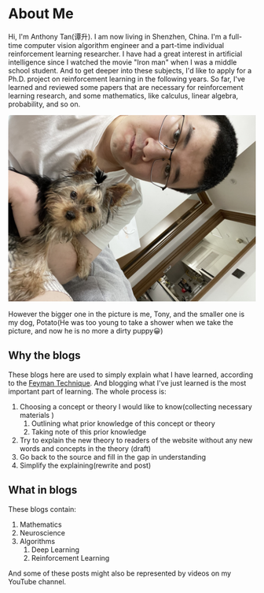 # About Me

Hi, I'm Anthony Tan(谭升). I am now living in Shenzhen, China. I'm a full-time computer vision algorithm engineer and a part-time individual reinforcement learning researcher. I have had a great interest in artificial intelligence since I watched the movie "Iron man" when I was a middle school student. And to get deeper into these subjects, I'd like to apply for a Ph.D. project on reinforcement learning in the following years. So far, I've learned and reviewed some papers that are necessary for reinforcement learning research, and some mathematics, like calculus, linear algebra, probability, and so on.



![](https://raw.githubusercontent.com/Tony-Tan/picgo_images_bed/master/2022_04_23_12_About_me)



However the bigger one in the picture is me, Tony, and the smaller one is my dog, Potato(He was too young to take a shower when we take the picture, and now he is no more a dirty puppy😀)

## Why the blogs

These blogs here are used to simply explain what I have learned, according to the [Feyman Technique](https://en.wikipedia.org/wiki/Feynman_Technique). And blogging what I've just learned is the most important part of learning. The whole process is:

1. Choosing a concept or theory I would like to know(collecting necessary materials )
    1. Outlining what prior knowledge of this concept or theory
    2. Taking note of this prior knowledge
2. Try to explain the new theory to readers of the website without any new words and concepts in the theory (draft)
3. Go back to the source and fill in the gap in understanding
4. Simplify the explaining(rewrite and post)
## What in blogs
These blogs contain:
1. Mathematics
2. Neuroscience
3. Algorithms
    1. Deep Learning
    2. Reinforcement Learning

And some of these posts might also be represented by videos on my YouTube channel.

